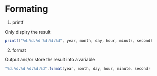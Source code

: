 # Formating
1. printf

Only display the result

```scala
printf("%d.%d.%d %d:%d:%d", year, month, day, hour, minute, second)
```

2. format

Output and/or store the result into a variable

```scala
"%d.%d.%d %d:%d:%d".format(year, month, day, hour, minute, second)
```
